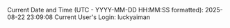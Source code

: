 Current Date and Time (UTC - YYYY-MM-DD HH:MM:SS formatted): 2025-08-22 23:09:08
Current User's Login: luckyaiman
